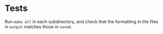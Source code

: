 Tests
=====

Run `make all` in each subdirectory, and check that the formatting in the files in `output` matches those in `saved`.
